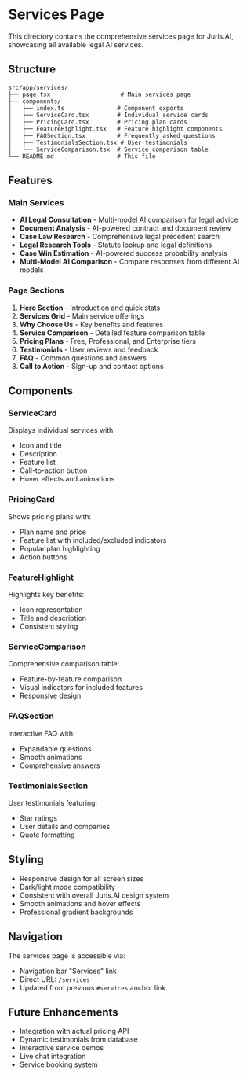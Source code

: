 # Services Page

This directory contains the comprehensive services page for Juris.AI, showcasing all available legal AI services.

## Structure

```
src/app/services/
├── page.tsx                    # Main services page
├── components/
│   ├── index.ts               # Component exports
│   ├── ServiceCard.tsx        # Individual service cards
│   ├── PricingCard.tsx        # Pricing plan cards
│   ├── FeatureHighlight.tsx   # Feature highlight components
│   ├── FAQSection.tsx         # Frequently asked questions
│   ├── TestimonialsSection.tsx # User testimonials
│   └── ServiceComparison.tsx  # Service comparison table
└── README.md                  # This file
```

## Features

### Main Services
- **AI Legal Consultation** - Multi-model AI comparison for legal advice
- **Document Analysis** - AI-powered contract and document review
- **Case Law Research** - Comprehensive legal precedent search
- **Legal Research Tools** - Statute lookup and legal definitions
- **Case Win Estimation** - AI-powered success probability analysis
- **Multi-Model AI Comparison** - Compare responses from different AI models

### Page Sections
1. **Hero Section** - Introduction and quick stats
2. **Services Grid** - Main service offerings
3. **Why Choose Us** - Key benefits and features
4. **Service Comparison** - Detailed feature comparison table
5. **Pricing Plans** - Free, Professional, and Enterprise tiers
6. **Testimonials** - User reviews and feedback
7. **FAQ** - Common questions and answers
8. **Call to Action** - Sign-up and contact options

## Components

### ServiceCard
Displays individual services with:
- Icon and title
- Description
- Feature list
- Call-to-action button
- Hover effects and animations

### PricingCard
Shows pricing plans with:
- Plan name and price
- Feature list with included/excluded indicators
- Popular plan highlighting
- Action buttons

### FeatureHighlight
Highlights key benefits:
- Icon representation
- Title and description
- Consistent styling

### ServiceComparison
Comprehensive comparison table:
- Feature-by-feature comparison
- Visual indicators for included features
- Responsive design

### FAQSection
Interactive FAQ with:
- Expandable questions
- Smooth animations
- Comprehensive answers

### TestimonialsSection
User testimonials featuring:
- Star ratings
- User details and companies
- Quote formatting

## Styling

- Responsive design for all screen sizes
- Dark/light mode compatibility
- Consistent with overall Juris.AI design system
- Smooth animations and hover effects
- Professional gradient backgrounds

## Navigation

The services page is accessible via:
- Navigation bar "Services" link
- Direct URL: `/services`
- Updated from previous `#services` anchor link

## Future Enhancements

- Integration with actual pricing API
- Dynamic testimonials from database
- Interactive service demos
- Live chat integration
- Service booking system
